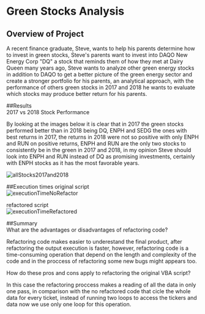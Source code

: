 # Green Stocks Analysis  

## Overview of Project  
A recent finance graduate, Steve, wants to help his parents determine how to invest in green stocks, Steve's parents want to invest into DAQO New Energy Corp "DQ" a stock that reminds them of how they met at Dairy Queen many years ago, Steve wants to analyze other green energy stocks in addition to DAQO to get a better picture of the green energy sector and create a stronger portfolio for his parents, an analytical approach, with the performance of others green stocks in 2017 and 2018 he wants to evaluate which stocks may produce better return for his parents.  

##Results  
2017 vs 2018 Stock Performance

By looking at the images below it is clear that in 2017 the green stocks performed better than in 2018 being DQ, ENPH and SEDG the ones with best returns in 2017, the returns in 2018 were not so positive with only ENPH and RUN on positive returns, ENPH and RUN are the only two stocks to consistently be in the green in 2017 and 2018, in my opinion Steve should look into ENPH and RUN instead of DQ as promising investments, certainly with ENPH stocks as it has the most favorable years.  

![allStocks2017and2018](https://user-images.githubusercontent.com/16723095/121767362-5e35b400-cb1d-11eb-8b5a-d5ea2c63233a.png)

##Execution times
original script  
![executionTimeNoRefactor](https://user-images.githubusercontent.com/16723095/121767366-67268580-cb1d-11eb-9a95-9604d3f81316.png)

refactored script  
![executionTimeRefactored](https://user-images.githubusercontent.com/16723095/121767372-6aba0c80-cb1d-11eb-847e-bc30fe7042de.png)

##Summary   
What are the advantages or disadvantages of refactoring code?  
  
Refactoring code makes easier to underestand the final product, after refactoring the output execution is faster, however, refactoring code is a time-consuming operation that depend on the length and complexity of the code and in the proccess of refactoring some new bugs might appears too.  

How do these pros and cons apply to refactoring the original VBA script?    

In this case the refactoring proccess makes a reading of all the data in only one pass, in comparison with the no refactored code that cicle the whole data for every ticket, instead of running two loops to access the tickers and data now we use only one loop for this operation. 
